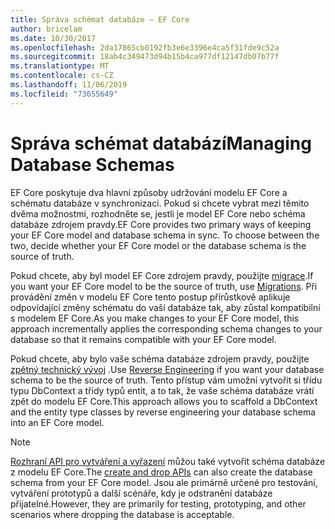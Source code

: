 ```yaml
---
title: Správa schémat databáze – EF Core
author: bricelam
ms.date: 10/30/2017
ms.openlocfilehash: 2da17865cb0192fb3e6e3396e4ca5f31fde9c52a
ms.sourcegitcommit: 18ab4c349473d94b15b4ca977df12147db07b77f
ms.translationtype: MT
ms.contentlocale: cs-CZ
ms.lasthandoff: 11/06/2019
ms.locfileid: "73655649"
---
```

# <a name="managing-database-schemas"></a><span data-ttu-id="1d466-102">Správa schémat databází</span><span class="sxs-lookup"><span data-stu-id="1d466-102">Managing Database Schemas</span></span>

<span data-ttu-id="1d466-103">EF Core poskytuje dva hlavní způsoby udržování modelu EF Core a schématu databáze v synchronizaci. Pokud si chcete vybrat mezi těmito dvěma možnostmi, rozhodněte se, jestli je model EF Core nebo schéma databáze zdrojem pravdy.</span><span class="sxs-lookup"><span data-stu-id="1d466-103">EF Core provides two primary ways of keeping your EF Core model and database schema in sync. To choose between the two, decide whether your EF Core model or the database schema is the source of truth.</span></span>

<span data-ttu-id="1d466-104">Pokud chcete, aby byl model EF Core zdrojem pravdy, použijte [migrace][1].</span><span class="sxs-lookup"><span data-stu-id="1d466-104">If you want your EF Core model to be the source of truth, use [Migrations][1].</span></span> <span data-ttu-id="1d466-105">Při provádění změn v modelu EF Core tento postup přírůstkově aplikuje odpovídající změny schématu do vaší databáze tak, aby zůstal kompatibilní s modelem EF Core.</span><span class="sxs-lookup"><span data-stu-id="1d466-105">As you make changes to your EF Core model, this approach incrementally applies the corresponding schema changes to your database so that it remains compatible with your EF Core model.</span></span>

<span data-ttu-id="1d466-106">Pokud chcete, aby bylo vaše schéma databáze zdrojem pravdy, použijte [zpětný technický vývoj][2] .</span><span class="sxs-lookup"><span data-stu-id="1d466-106">Use [Reverse Engineering][2] if you want your database schema to be the source of truth.</span></span> <span data-ttu-id="1d466-107">Tento přístup vám umožní vytvořit si třídu typu DbContext a třídy typů entit, a to tak, že vaše schéma databáze vrátí zpět do modelu EF Core.</span><span class="sxs-lookup"><span data-stu-id="1d466-107">This approach allows you to scaffold a DbContext and the entity type classes by reverse engineering your database schema into an EF Core model.</span></span>

> [!NOTE]
> <span data-ttu-id="1d466-108">[Rozhraní API pro vytváření a vyřazení][3] můžou také vytvořit schéma databáze z modelu EF Core.</span><span class="sxs-lookup"><span data-stu-id="1d466-108">The [create and drop APIs][3] can also create the database schema from your EF Core model.</span></span> <span data-ttu-id="1d466-109">Jsou ale primárně určené pro testování, vytváření prototypů a další scénáře, kdy je odstranění databáze přijatelné.</span><span class="sxs-lookup"><span data-stu-id="1d466-109">However, they are primarily for testing, prototyping, and other scenarios where dropping the database is acceptable.</span></span>


  [1]: migrations/index.md
  [2]: scaffolding.md
  [3]: ensure-created.md
